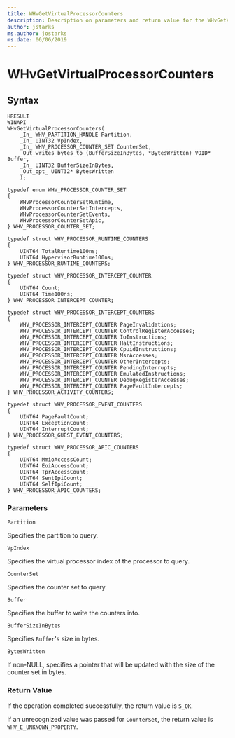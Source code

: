 ```yaml
---
title: WHvGetVirtualProcessorCounters
description: Description on parameters and return value for the WHvGetVirtualProcessorCounters, which includes a code snippet for syntax reference. 
author: jstarks
ms.author: jostarks
ms.date: 06/06/2019
---
```


# WHvGetVirtualProcessorCounters

## Syntax

```
HRESULT
WINAPI
WHvGetVirtualProcessorCounters(
    _In_ WHV_PARTITION_HANDLE Partition,
    _In_ UINT32 VpIndex,
    _In_ WHV_PROCESSOR_COUNTER_SET CounterSet,
    _Out_writes_bytes_to_(BufferSizeInBytes, *BytesWritten) VOID* Buffer,
    _In_ UINT32 BufferSizeInBytes,
    _Out_opt_ UINT32* BytesWritten
    );

typedef enum WHV_PROCESSOR_COUNTER_SET
{
    WHvProcessorCounterSetRuntime,
    WHvProcessorCounterSetIntercepts,
    WHvProcessorCounterSetEvents,
    WHvProcessorCounterSetApic,
} WHV_PROCESSOR_COUNTER_SET;

typedef struct WHV_PROCESSOR_RUNTIME_COUNTERS
{
    UINT64 TotalRuntime100ns;
    UINT64 HypervisorRuntime100ns;
} WHV_PROCESSOR_RUNTIME_COUNTERS;

typedef struct WHV_PROCESSOR_INTERCEPT_COUNTER
{
    UINT64 Count;
    UINT64 Time100ns;
} WHV_PROCESSOR_INTERCEPT_COUNTER;

typedef struct WHV_PROCESSOR_INTERCEPT_COUNTERS
{
    WHV_PROCESSOR_INTERCEPT_COUNTER PageInvalidations;
    WHV_PROCESSOR_INTERCEPT_COUNTER ControlRegisterAccesses;
    WHV_PROCESSOR_INTERCEPT_COUNTER IoInstructions;
    WHV_PROCESSOR_INTERCEPT_COUNTER HaltInstructions;
    WHV_PROCESSOR_INTERCEPT_COUNTER CpuidInstructions;
    WHV_PROCESSOR_INTERCEPT_COUNTER MsrAccesses;
    WHV_PROCESSOR_INTERCEPT_COUNTER OtherIntercepts;
    WHV_PROCESSOR_INTERCEPT_COUNTER PendingInterrupts;
    WHV_PROCESSOR_INTERCEPT_COUNTER EmulatedInstructions;
    WHV_PROCESSOR_INTERCEPT_COUNTER DebugRegisterAccesses;
    WHV_PROCESSOR_INTERCEPT_COUNTER PageFaultIntercepts;
} WHV_PROCESSOR_ACTIVITY_COUNTERS;

typedef struct WHV_PROCESSOR_EVENT_COUNTERS
{
    UINT64 PageFaultCount;
    UINT64 ExceptionCount;
    UINT64 InterruptCount;
} WHV_PROCESSOR_GUEST_EVENT_COUNTERS;

typedef struct WHV_PROCESSOR_APIC_COUNTERS
{
    UINT64 MmioAccessCount;
    UINT64 EoiAccessCount;
    UINT64 TprAccessCount;
    UINT64 SentIpiCount;
    UINT64 SelfIpiCount;
} WHV_PROCESSOR_APIC_COUNTERS;

```

### Parameters

`Partition`

Specifies the partition to query.

`VpIndex`

Specifies the virtual processor index of the processor to query.

`CounterSet`

Specifies the counter set to query.

`Buffer`

Specifies the buffer to write the counters into.

`BufferSizeInBytes`

Specifies `Buffer`'s size in bytes.

`BytesWritten`

If non-NULL, specifies a pointer that will be updated with the size of the counter set in bytes.

### Return Value

If the operation completed successfully, the return value is `S_OK`.

If an unrecognized value was passed for `CounterSet`, the return value is `WHV_E_UNKNOWN_PROPERTY`.
